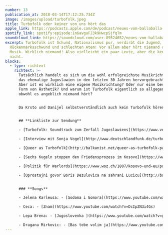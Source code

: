 ```yaml
---
number: 13
publication_at: 2018-03-14T17:12:25.734Z
image: /images/upload/turbofolk.jpeg
title: Turbofolk oder keiner von uns hört das
apple_link: https://podcasts.apple.com/de/podcast/neues-vom-ballaballa-balkan-episode-13-turbofolk-oder/id1170436903?i=1000404854946
spotify_link: spotify:episode:1n6avguFJ3k9HwcpSjfqTm
soundcloud_link: https://soundcloud.com/user-89524652/neues-vom-ballaballa-balkan-episode-13-turbofolk-oder-keiner-von-uns-hort-das
excerpt: Turbofolk ist Schund, Nationalismus pur, verdirbt die Jugend, sorgt für
  Rückenmarksschwund und schlechten Atem! Vor allem aber hört niemand diese
  Musik. Wirklich niemand! Also vielleicht ein paar Leute, aber die kennen wir
  nicht.
blocks:
  - type: richtext
    richtext: >-
      Tatsächlich handelt es sich um die wohl erfolgreichste Musikrichtung, die
      das ehemalige Jugoslawien in den letzten 30 Jahren hervorgebracht hat.
      Aber ist es wirklich eine eigene Musikrichtung? Oder nur eine bestimmte
      Form von Ästhetik? Und warum ist Turbofolk eigentlich so allgegenwärtig,
      obwohl es angeblich niemand hört?


      Da Krsto und Danijel selbstverständlich auch kein Turbofolk hören, sind sie in dieser Sendung auf das Wissen einer Expertin angewiesen. Sonja Vogel, die sich eingehend mit dem Phänomen beschäftigt und darüber ein lesenswertes Buch geschrieben hat, erklärt den beiden, was es damit auf sich hat.


      ## **Linkliste zur Sendung** 

      - [Turbofolk: Soundtrack zum Zerfall Jugoslawiens](https://www.ventil-verlag.de/titel/1777/turbofolk) - Buch von Sonja Vogel, erschienen im Ventil Verlag

      - [Interview mit Sonja Vogel](http://www.deutschlandfunk.de/turbofolk-der-soundtrack-zum-zerfall-jugoslawiens.807.de.html?dram:article_id=395444) im Deutschlandfunk

      - [Queer as Turbofolk](http://balkanist.net/queer-as-turbofolk-part-i-eastern-europe-is-homophobic/) (Balkanist)

      - [Sechs Kugeln stoppen den Friedensprozess im Kosovo](https://www.welt.de/politik/ausland/article172563063/Politiker-Mord-Sechs-Kugeln-stoppen-den-Friedensprozess-im-Kosovo.html) (Krstos Artikel über die Ermordung von Oliver Ivanovic)

      - [Politik für Warlords](https://www.woz.ch/1807/kosovo-und-eu/politik-fuer-warlords) (Krstos Artikel über den zehnten Unabhängigkeitstag im Kosovo)

      - [Oprostajni govor Boris Dezulovica na sahrani Lucicu](http://ba.n1info.com/a237388/Svijet/Regija/Oprostajni-govor-Borisa-Dezulovica-na-sahrani-Lucicu.html) (Rede von Boris Dezulovic auf der Beerdigung von Predrag Lucic im kroatischen Original).


      ### **Songs** 

      - Jelena Karleusa: - [Sodoma i Gomora](https://www.youtube.com/watch?v=SREKcneLsKw)

      - Ceca: - [Znam](https://www.youtube.com/watch?v=DcIpZN3i4Gs)

      - Lepa Brena: - [Jugoslovenka ](https://www.youtube.com/watch?v=gsKn5KX6XnU)

      - Dragana Mirkovic: - [Bas tebe volim ja](https://www.youtube.com/watch?v=v5H1Ff_IqnM)
---
```

